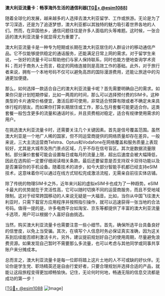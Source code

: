 **澳大利亚流量卡：畅享海外生活的通信利器[[TG💪+ @esim1088](https://t.me/s/esim1088)]**

随着全球化的发展，越来越多的人选择去澳大利亚留学、工作或旅游。无论是为了学习深造，还是为了追逐梦想，澳大利亚都以其独特的魅力吸引着世界各地的人们。然而，在异国他乡，通信问题往往是许多人面临的头等难题。这时候，一张合适的澳大利亚流量卡就显得尤为重要了。

澳大利亚流量卡是一种专为短期或长期在澳大利亚居住的人群设计的移动通信产品。它不仅能够提供稳定的通话服务，还能满足日常上网的需求。对于留学生来说，一张好的流量卡可以帮助他们与家人保持联系，同时也能方便地查询学术资料；而对于商务人士而言，稳定的网络连接则是高效工作的基础。此外，对于旅行者来说，拥有一个本地号码不仅可以避免高昂的国际漫游费用，还能让旅途中的沟通更加便捷。

那么，如何选择一款适合自己的澳大利亚流量卡呢？首先需要明确自己的需求。如果你只是计划短期停留，比如一两周的时间，那么可以选择预付费的SIM卡。这种类型的卡片通常价格便宜，激活后即可使用，非常适合预算有限或者不确定未来具体行程的朋友。而如果你打算长期居住或工作，那么包月套餐可能更适合你。这类套餐一般包含更多的流量和通话时长，并且资费相对稳定，适合有规律使用需求的用户。

在挑选澳大利亚流量卡时，还需要关注几个关键因素。首先是信号覆盖范围。虽然澳大利亚是一个地广人稀的国家，但不同运营商提供的网络质量却存在差异。一般来说，三大主流运营商Telstra、Optus和Vodafone在网络覆盖和服务质量上表现较好，尤其是大城市及热门景点区域，几乎不存在信号盲区。其次是数据流量限制。部分廉价套餐可能会设置每日或每月的流量上限，超出后速度会被大幅降低，因此在选购前一定要仔细阅读相关条款。最后还要留意是否支持双卡双待功能以及是否兼容你的手机设备。随着技术的进步，如今大部分智能手机都已经支持eSIM技术，这意味着你可以通过在线方式轻松完成激活流程，无需亲自前往实体店铺。

除了传统的物理SIM卡之外，近年来兴起的虚拟eSIM卡也成为了一种趋势。eSIM卡最大的优势就在于灵活性高，它可以随时切换不同的运营商服务，而且不受地域限制。这对于经常跨国移动的人来说无疑是一大福音。比如，当你从中国飞往澳大利亚时，只需下载官方应用程序并按照指引操作，就可以迅速获得一张当地的合法号码。值得一提的是，许多电商平台如淘宝、京东等都提供了丰富的澳大利亚流量卡选项，用户可以根据个人喜好自由挑选。

当然，购买澳大利亚流量卡也需要注意一些小细节。首先，确保所选平台具备良好的信誉度，以免上当受骗。其次，在填写个人信息时务必保证真实准确，因为这关系到后续能否顺利激活卡片。另外，建议提前规划好自己的使用周期，尽量避免浪费资源。如果发现自己暂时不需要那么多流量，也可以考虑与其他同学或同事共享账户来分摊成本。

总而言之，澳大利亚流量卡是每一位即将踏上这片土地的人不可或缺的好伙伴。无论你是学生党、职场精英还是自由行爱好者，只要合理规划并选择合适的产品，就能让这段旅程变得更加顺畅愉快。记住，无论何时何地，畅通无阻的信息交流都是成功的第一步！

[[TG💪+ @esim1088](https://t.me/s/esim1088) ![Image](https://i.postimg.cc/4NQfJmqS/Snipaste-2025-05-13-00-14-12.png)]